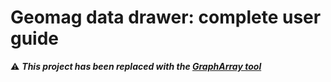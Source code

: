 # Geomag data drawer: complete user guide

:warning: ***This project has been replaced with the [GraphArray tool](https://adslbarxatov.github.io/GraphArray)***
